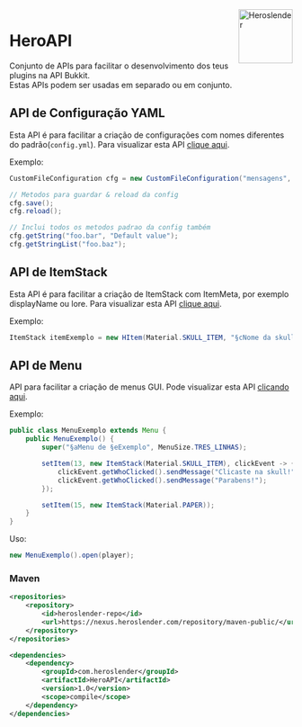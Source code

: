<img src="https://github.com/heroslender.png" alt="Heroslender" title="Heroslender" align="right" height="96" width="96"/>

# HeroAPI

Conjunto de APIs para facilitar o desenvolvimento dos teus plugins na API Bukkit.\
Estas APIs podem ser usadas em separado ou em conjunto.

## API de Configuração YAML

Esta API é para facilitar a criação de configurações com nomes diferentes do padrão(`config.yml`).
Para visualizar esta API [clique aqui](src/main/java/com/heroslender/config/yaml/CustomFileConfiguration.java).

Exemplo:
```Java
CustomFileConfiguration cfg = new CustomFileConfiguration("mensagens", Main.getInstance());

// Metodos para guardar & reload da config
cfg.save();
cfg.reload();

// Inclui todos os metodos padrao da config também
cfg.getString("foo.bar", "Default value");
cfg.getStringList("foo.baz");
```

## API de ItemStack

Esta API é para facilitar a criação de ItemStack com ItemMeta, por exemplo displayName ou lore.
Para visualizar esta API [clique aqui](https://github.com/heroslender/HeroAPI/tree/master/src/main/java/com/heroslender/ItemStack).

Exemplo:
```Java
ItemStack itemExemplo = new HItem(Material.SKULL_ITEM, "§cNome da skull", "Lore linha 1", "Lore linha 2");
```

## API de Menu

API para facilitar a criação de menus GUI.
Pode visualizar esta API [clicando aqui](https://github.com/heroslender/HeroAPI/tree/master/src/main/java/com/heroslender/Menu).

Exemplo:
```Java
public class MenuExemplo extends Menu {
    public MenuExemplo() {
        super("§aMenu de §eExemplo", MenuSize.TRES_LINHAS);

        setItem(13, new ItemStack(Material.SKULL_ITEM), clickEvent -> {
            clickEvent.getWhoClicked().sendMessage("Clicaste na skull!");
            clickEvent.getWhoClicked().sendMessage("Parabens!");
        });

        setItem(15, new ItemStack(Material.PAPER));
    }
}
```

Uso:
```Java
new MenuExemplo().open(player);
```

### Maven

```xml
<repositories>
    <repository>
        <id>heroslender-repo</id>
        <url>https://nexus.heroslender.com/repository/maven-public/</url>
    </repository>
</repositories>

<dependencies>
    <dependency>
        <groupId>com.heroslender</groupId>
        <artifactId>HeroAPI</artifactId>
        <version>1.0</version>
        <scope>compile</scope>
    </dependency>
</dependencies>
```
